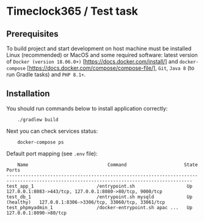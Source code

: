 # Timeclock365 / Test task

## Prerequisites

To build project and start development on host machine must be installed Linux (recommended) or MacOS and some required software:
latest version of `Docker (version 18.06.0+)` [https://docs.docker.com/install/]
and `docker-compose` [https://docs.docker.com/compose/compose-file/],
`Git`, `Java 8` (to run Gradle tasks) and `PHP 8.1+`.

## Installation

You should run commands below to install application correctly:

        ./gradlew build

Next you can check services status:

        docker-compose ps

Default port mapping (see `.env` file):

        Name                             Command                     State                                      Ports                  
    ------------------------------------------------------------------------------------------------------------------------------------------
    test_app_1                       /entrypoint.sh                   Up             127.0.0.1:8083->443/tcp, 127.0.0.1:8080->80/tcp, 9000/tcp
    test_db_1                        /entrypoint.sh mysqld            Up (healthy)   127.0.0.1:8306->3306/tcp, 33060/tcp, 33061/tcp
    test_phpmyadmin_1                /docker-entrypoint.sh apac ...   Up             127.0.0.1:8090->80/tcp